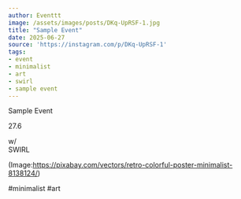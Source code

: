 ```yaml
---
author: Eventtt
image: /assets/images/posts/DKq-UpRSF-1.jpg
title: "Sample Event"
date: 2025-06-27
source: 'https://instagram.com/p/DKq-UpRSF-1'
tags:
- event
- minimalist
- art
- swirl
- sample event
---
```

Sample Event

27.6

w/<br>
SWIRL

(Image:https://pixabay.com/vectors/retro-colorful-poster-minimalist-8138124/)

#minimalist #art